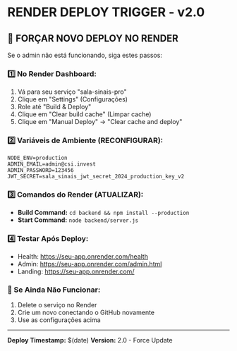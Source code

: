 # RENDER DEPLOY TRIGGER - v2.0

## 🔄 FORÇAR NOVO DEPLOY NO RENDER

Se o admin não está funcionando, siga estes passos:

### 1️⃣ No Render Dashboard:
1. Vá para seu serviço "sala-sinais-pro"
2. Clique em "Settings" (Configurações)
3. Role até "Build & Deploy"
4. Clique em "Clear build cache" (Limpar cache)
5. Clique em "Manual Deploy" → "Clear cache and deploy"

### 2️⃣ Variáveis de Ambiente (RECONFIGURAR):
```
NODE_ENV=production
ADMIN_EMAIL=admin@csi.invest
ADMIN_PASSWORD=123456
JWT_SECRET=sala_sinais_jwt_secret_2024_production_key_v2
```

### 3️⃣ Comandos do Render (ATUALIZAR):
- **Build Command:** `cd backend && npm install --production`
- **Start Command:** `node backend/server.js`

### 4️⃣ Testar Após Deploy:
- Health: https://seu-app.onrender.com/health
- Admin: https://seu-app.onrender.com/admin.html
- Landing: https://seu-app.onrender.com/

### 🔧 Se Ainda Não Funcionar:
1. Delete o serviço no Render
2. Crie um novo conectando o GitHub novamente
3. Use as configurações acima

---
**Deploy Timestamp:** $(date)
**Version:** 2.0 - Force Update